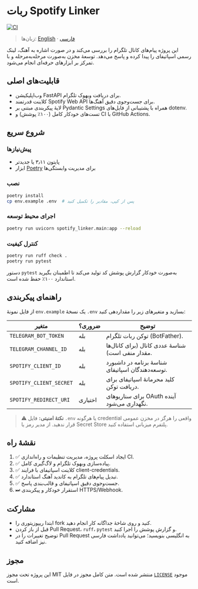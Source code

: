 # ربات Spotify Linker

[![CI](https://github.com/FarhadKhakzad/spotify-linker/actions/workflows/ci.yml/badge.svg)](https://github.com/FarhadKhakzad/spotify-linker/actions/workflows/ci.yml)

> زبان‌ها: [English](README.md) · [فارسی](README.fa.md)

این پروژه پیام‌های کانال تلگرام را بررسی می‌کند و در صورت اشاره به آهنگ، لینک رسمی اسپاتیفای را پیدا کرده و پاسخ می‌دهد. توسعهٔ مخزن به‌صورت مرحله‌به‌مرحله و با تمرکز بر ابزارهای حرفه‌ای انجام می‌شود.

## قابلیت‌های اصلی

- وب‌اپلیکیشن FastAPI برای دریافت وبهوک تلگرام.
- کلاینت قدرتمند Spotify Web API برای جست‌وجوی دقیق آهنگ‌ها.
- لایهٔ پیکربندی مبتنی بر Pydantic Settings همراه با پشتیبانی از فایل‌های dotenv.
- تست‌های خودکار کامل (۱۰۰٪ پوشش) و CI با GitHub Actions.

## شروع سریع

### پیش‌نیازها

- پایتون ۳٫۱۱ یا جدیدتر
- ابزار [Poetry](https://python-poetry.org/) برای مدیریت وابستگی‌ها

### نصب

```bash
poetry install
cp env.example .env  # پس از کپی، مقادیر را تکمیل کنید
```

### اجرای محیط توسعه

```bash
poetry run uvicorn spotify_linker.main:app --reload
```

### کنترل کیفیت

```bash
poetry run ruff check .
poetry run pytest
```

دستور `pytest` به‌صورت خودکار گزارش پوشش کد تولید می‌کند تا اطمینان بگیرید استاندارد ۱۰۰٪ حفظ شده است.

## راهنمای پیکربندی

از فایل نمونهٔ `env.example` یک نسخهٔ `.env` بسازید و متغیرهای زیر را مقداردهی کنید:

| متغیر | ضروری؟ | توضیح |
| --- | --- | --- |
| `TELEGRAM_BOT_TOKEN` | بله | توکن ربات تلگرام (BotFather). |
| `TELEGRAM_CHANNEL_ID` | بله | شناسهٔ عددی کانال (برای کانال‌ها مقدار منفی است). |
| `SPOTIFY_CLIENT_ID` | بله | شناسهٔ برنامه در داشبورد توسعه‌دهندگان اسپاتیفای. |
| `SPOTIFY_CLIENT_SECRET` | بله | کلید محرمانهٔ اسپاتیفای برای دریافت توکن. |
| `SPOTIFY_REDIRECT_URI` | اختیاری | برای سناریوهای OAuth آینده نگهداری می‌شود. |

> ⚠️ **نکتهٔ امنیتی:** فایل `.env` یا هرگونه credential واقعی را هرگز در مخزن عمومی قرار ندهید. از مدیر رمز یا Secret Store پلتفرم میزبانی استفاده کنید.

## نقشهٔ راه

1. ✅ ایجاد اسکلت پروژه، مدیریت تنظیمات و راه‌اندازی CI.
2. ✅ پیاده‌سازی وبهوک تلگرام و لاگ‌گیری کامل.
3. ✅ کلاینت اسپاتیفای با فرایند client-credentials.
4. ✅ تبدیل پیام‌های تلگرام به کاندید آهنگ استاندارد.
5. ✅ جست‌وجوی دقیق اسپاتیفای و قالب‌بندی پاسخ.
6. ⏭ استقرار خودکار و پیکربندی HTTPS/Webhook.

## مشارکت

- ابتدا ریپوزیتوری را fork کنید و روی شاخهٔ جداگانه کار انجام دهید.
- قبل از باز کردن Pull Request، `ruff`، `pytest` و گزارش پوشش را اجرا کنید.
- توضیح تغییرات را در Pull Request به انگلیسی بنویسید؛ می‌توانید یادداشت فارسی نیز اضافه کنید.

## مجوز

این پروژه تحت مجوز MIT منتشر شده است. متن کامل مجوز در فایل [`LICENSE`](LICENSE) موجود است.
